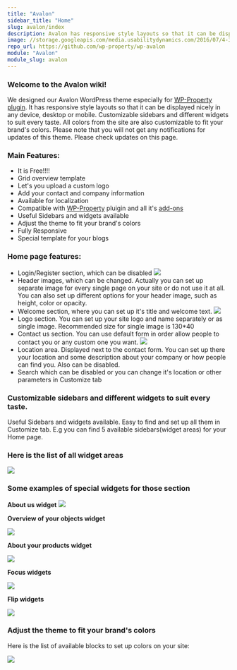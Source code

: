 ```yaml
---
title: "Avalon"
sidebar_title: "Home"
slug: avalon/index
description: Avalon has responsive style layouts so that it can be displayed nicely in any device, desktop or mobile. Customizable sidebars and different widgets to suit every taste. All colors from the site are also customizable to fit your brand’s colors.
image: //storage.googleapis.com/media.usabilitydynamics.com/2016/07/4-300x300.png
repo_url: https://github.com/wp-property/wp-avalon
module: "Avalon"
module_slug: avalon
---
```


### Welcome to the Avalon wiki!

We designed our Avalon WordPress theme especially for [WP-Property plugin](https://wp-property.github.io/docs/). It has responsive style layouts so that it can be displayed nicely in any device, desktop or mobile. Customizable sidebars and different widgets to suit every taste. All colors from the site are also customizable to fit your brand's colors. Please note that you will not get any notifications for updates of this theme. Please check updates on this page. 


### Main Features:

*   It is Free!!!!
*   Grid overview template
*   Let's you upload a custom logo
*   Add your contact and company information
*   Available for localization
*   Compatible with [WP-Property](https://wp-property.github.io/docs/) pluigin and all it's [add-ons](https://wp-property.github.io/addons/)
*   Useful Sidebars and widgets available
*   Adjust the theme to fit your brand's colors
*   Fully Responsive
*   Special template for your blogs

### Home page features:

*   Login/Register section, which can be disabled
![](https://storage.googleapis.com/media.usabilitydynamics.com/2016/07/avalon-log-in.jpg)
*   Header images, which can be changed. Actually you can set up separate image for every single page on your site or do not use it at all. You can also set up different options for your header image, such as height, color or opacity.
*   Welcome section, where you can set up it's title and welcome text.
![](https://storage.googleapis.com/media.usabilitydynamics.com/2016/07/avalon.jpg)
*   Logo section. You can set up your site logo and name separately or as single image. Recommended size for single image is 130*40
*   Contact us section. You can use default form in order allow people to contact you or any custom one you want.
![](https://storage.googleapis.com/media.usabilitydynamics.com/2016/07/avalon-contact-us.jpg)
*   Location area. Displayed next to the contact form. You can set up there your location and some description about your company or how people can find you. Also can be disabled.
*   Search which can be disabled or you can change it's location or other parameters in Customize tab

### Customizable sidebars and different widgets to suit every taste.

Useful Sidebars and widgets available. Easy to find and set up all them in Customize tab. E.g you can find 5 available sidebars(widget areas) for your Home page.

### Here is the list of all widget areas

![](https://storage.googleapis.com/media.usabilitydynamics.com/2016/07/avalon-all-widget-areas.jpg)

### Some examples of special widgets for those section

**About us widget**
![](https://storage.googleapis.com/media.usabilitydynamics.com/2016/07/avalon-widgets.jpg)

**Overview of your objects widget**

![](https://storage.googleapis.com/media.usabilitydynamics.com/2016/07/avalon-widgets4.jpg)

**About your products widget**

![](https://storage.googleapis.com/media.usabilitydynamics.com/2016/07/avalon-widgets3.jpg)

**Focus widgets**

![](https://storage.googleapis.com/media.usabilitydynamics.com/2016/07/avalon-widgets2.jpg)

**Flip widgets**

![](https://storage.googleapis.com/media.usabilitydynamics.com/2016/07/avalon-widgets5.jpg)

### Adjust the theme to fit your brand's colors

Here is the list of available blocks to set up colors on your site:

![](https://storage.googleapis.com/media.usabilitydynamics.com/2017/11/ac356845-avalon-color-settings.png)